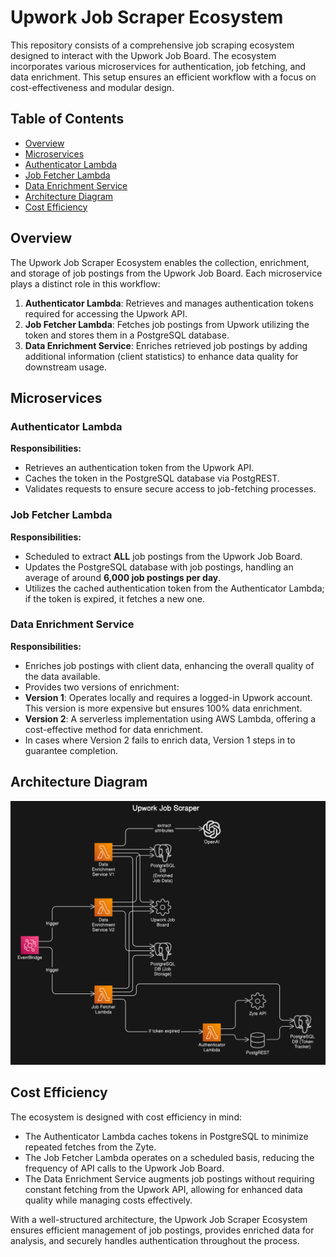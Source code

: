 # Upwork Job Scraper Ecosystem

This repository consists of a comprehensive job scraping ecosystem designed to interact with the Upwork Job Board. The ecosystem incorporates various microservices for authentication, job fetching, and data enrichment. This setup ensures an efficient workflow with a focus on cost-effectiveness and modular design.

## Table of Contents

- [Overview](#overview)
- [Microservices](#microservices)
- [Authenticator Lambda](#authenticator-lambda)
- [Job Fetcher Lambda](#job-fetcher-lambda)
- [Data Enrichment Service](#data-enrichment-service)
- [Architecture Diagram](#architecture-diagram)
- [Cost Efficiency](#cost-efficiency)

## Overview

The Upwork Job Scraper Ecosystem enables the collection, enrichment, and storage of job postings from the Upwork Job Board. Each microservice plays a distinct role in this workflow:

1. **Authenticator Lambda**: Retrieves and manages authentication tokens required for accessing the Upwork API.
2. **Job Fetcher Lambda**: Fetches job postings from Upwork utilizing the token and stores them in a PostgreSQL database.
3. **Data Enrichment Service**: Enriches retrieved job postings by adding additional information (client statistics) to enhance data quality for downstream usage.

## Microservices

### Authenticator Lambda

**Responsibilities:**

- Retrieves an authentication token from the Upwork API.
- Caches the token in the PostgreSQL database via PostgREST.
- Validates requests to ensure secure access to job-fetching processes.

### Job Fetcher Lambda

**Responsibilities:**

- Scheduled to extract **ALL** job postings from the Upwork Job Board.
- Updates the PostgreSQL database with job postings, handling an average of around **6,000 job postings per day**.
- Utilizes the cached authentication token from the Authenticator Lambda; if the token is expired, it fetches a new one.

### Data Enrichment Service

**Responsibilities:**

- Enriches job postings with client data, enhancing the overall quality of the data available.
- Provides two versions of enrichment:
- **Version 1**: Operates locally and requires a logged-in Upwork account. This version is more expensive but ensures 100% data enrichment.
- **Version 2**: A serverless implementation using AWS Lambda, offering a cost-effective method for data enrichment.
- In cases where Version 2 fails to enrich data, Version 1 steps in to guarantee completion.

## Architecture Diagram

![](resources/architecture.png)

## Cost Efficiency

The ecosystem is designed with cost efficiency in mind:

- The Authenticator Lambda caches tokens in PostgreSQL to minimize repeated fetches from the Zyte.
- The Job Fetcher Lambda operates on a scheduled basis, reducing the frequency of API calls to the Upwork Job Board.
- The Data Enrichment Service augments job postings without requiring constant fetching from the Upwork API, allowing for enhanced data quality while managing costs effectively.

With a well-structured architecture, the Upwork Job Scraper Ecosystem ensures efficient management of job postings, provides enriched data for analysis, and securely handles authentication throughout the process.
